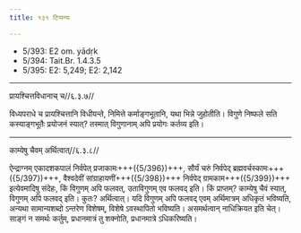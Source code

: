 ```yaml
---
title: १३१ टिप्पन्यः

---
```

- 5/393: E2 om. yādṛk
- 5/394: Tait.Br. 1.4.3.5
- 5/395: E2: 5,249; E2: 2,142

____________________________________________


प्रायश्चित्तविधानाच् च//६.३.७//

विध्यपराधे च प्रायश्चित्तानि विधीयन्ते, निमित्ते कर्माङ्गभूतानि, यथा भिन्ने जुहोतीति। विगुणे निष्फले सति कस्याङ्गभूतैः प्रयोजनं स्यात्? तस्मात् विगुणानाम् अपि प्रयोगः कर्तव्य इति।


____________________________________________


काम्येषु चैवम् अर्थित्वात्//६.३.८//

ऐन्द्राग्नम् एकादशकपालं निर्वपेत् प्रजाकामः+++({5/396})+++, सौर्यं चरुं निर्वपेद् ब्रह्मवर्चस्कामः+++({5/397})+++, वैश्वदेवीं सांग्राहायणीं+++({5/398})+++ निर्वपेद् ग्रामकाम+++({5/399})+++ इत्येवमादिषु संदेहः, किं विगुणम् अपि फलवत्, उताविगुणम् एव फलवद् इति। किं प्राप्तम्? काम्येषु चैवं स्यात्, विगुणम् अपि फलवद् इति। कुतः? अर्थित्वात्। यदि विगुणम् अपि फलवद् एवम् अर्थिमात्रम् अधिकृतं भविष्यति, अन्यथा सामान्यशब्दो ऽन्तरेण विशेषम्, विशेषे ऽवस्थापितो भविष्यति। असमर्थत्वान् नाधिक्रियत इति चेत्। साङ्गं न समर्थः कर्तुम्, प्रधानमात्रं तु शक्नोति, प्रधानमात्रे ऽधिकरिष्यति।
